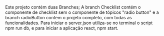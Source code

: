 Este projeto contém duas Branches; A branch Checklist contém o componente de checklist sem o componente de tópicos "radio button" e a branch radioButton contem o projeto completo, com todas as funcionalidades.
Para iniciar o server.json utiliza-se no terminal o script npm run db, e para iniciar a aplicação react, npm start.
